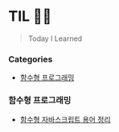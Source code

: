 # TIL ✍🏻
> Today I Learned

### Categories

* [함수형 프로그래밍](#함수형_프로그래밍)

### 함수형 프로그래밍

- [함수형 자바스크립트 용어 정리](함수형_프로그래밍/함수형_자바스크립트_용어_정리.md)


